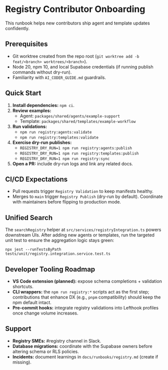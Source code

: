 # Registry Contributor Onboarding

This runbook helps new contributors ship agent and template updates confidently.

## Prerequisites

- Git worktree created from the repo root (`git worktree add -b feat/<branch> worktrees/<branch>`).
- Node 20, npm 10, and local Supabase credentials (if running publish commands without dry-run).
- Familiarity with `AI_CODER_GUIDE.md` guardrails.

## Quick Start

1. **Install dependencies:** `npm ci`.
2. **Review examples:**
   - Agent: `packages/shared/agents/example-support`
   - Template: `packages/shared/templates/example-workflow`
3. **Run validations:**
   - `npm run registry:agents:validate`
   - `npm run registry:templates:validate`
4. **Exercise dry-run publishes:**
   - `REGISTRY_DRY_RUN=1 npm run registry:agents:publish`
   - `REGISTRY_DRY_RUN=1 npm run registry:templates:publish`
   - `REGISTRY_DRY_RUN=1 npm run registry:sync`
5. **Open a PR:** include dry-run logs and link any related docs.

## CI/CD Expectations

- Pull requests trigger `Registry Validation` to keep manifests healthy.
- Merges to `main` trigger `Registry Publish` (dry-run by default). Coordinate with maintainers before flipping to production mode.

## Unified Search

The `searchRegistry` helper at `src/services/registryIntegration.ts` powers downstream UIs. After adding new agents or templates, run the targeted unit test to ensure the aggregation logic stays green:

```
npx jest --runTestsByPath tests/unit/registry.integration.service.test.ts
```

## Developer Tooling Roadmap

- **VS Code extension (planned):** expose schema completions + validation shortcuts.
- **CLI wrappers:** the `npm run registry:*` scripts act as the first step; contributions that enhance DX (e.g., `pnpm` compatibility) should keep the npm default intact.
- **Pre-commit hooks:** integrate registry validations into Lefthook profiles once change volume increases.

## Support

- **Registry SMEs:** #registry channel in Slack.
- **Database migrations:** coordinate with the Supabase owners before altering schema or RLS policies.
- **Incidents:** document learnings in `docs/runbooks/registry.md` (create if missing).
